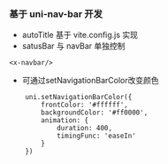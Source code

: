 ### 基于 uni-nav-bar 开发
* autoTitle 基于 vite.config.js 实现
* satusBar 与 navBar 单独控制

```
<x-navbar/>

```

* 可通过setNavigationBarColor改变颜色

```
	uni.setNavigationBarColor({
		frontColor: '#ffffff',
		backgroundColor: '#ff0000',
		animation: {
			duration: 400,
			timingFunc: 'easeIn'
		}
	})
```
